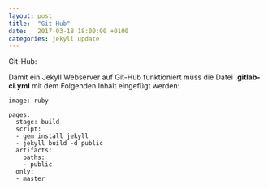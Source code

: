 ```yaml
---
layout: post
title:  "Git-Hub"
date:   2017-03-18 18:00:00 +0100
categories: jekyll update
---
```


Git-Hub:

Damit ein Jekyll Webserver auf Git-Hub funktioniert muss die Datei **.gitlab-ci.yml** mit dem Folgenden Inhalt eingefügt werden:

```
image: ruby

pages:
  stage: build
  script:
  - gem install jekyll
  - jekyll build -d public
  artifacts:
    paths:
    - public
  only:
  - master
 ```
